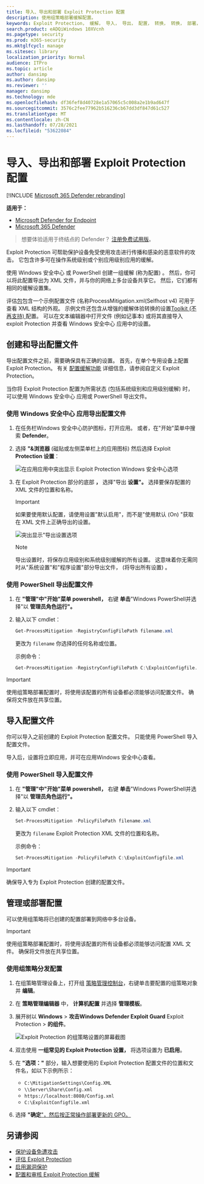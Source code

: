 ```yaml
---
title: 导入、导出和部署 Exploit Protection 配置
description: 使用组策略部署缓解配置。
keywords: Exploit Protection， 缓解， 导入， 导出， 配置， 转换， 转换， 部署， 安装
search.product: eADQiWindows 10XVcnh
ms.pagetype: security
ms.prod: m365-security
ms.mktglfcycl: manage
ms.sitesec: library
localization_priority: Normal
audience: ITPro
ms.topic: article
author: dansimp
ms.author: dansimp
ms.reviewer: ''
manager: dansimp
ms.technology: mde
ms.openlocfilehash: df36fef8d40728e1a57065c5c008a2e1b9ad647f
ms.sourcegitcommit: 3576c2fee77962b516236cb67dd3df847d61c527
ms.translationtype: MT
ms.contentlocale: zh-CN
ms.lasthandoff: 07/28/2021
ms.locfileid: "53622084"
---
```

# <a name="import-export-and-deploy-exploit-protection-configurations"></a>导入、导出和部署 Exploit Protection 配置

[!INCLUDE [Microsoft 365 Defender rebranding](../../includes/microsoft-defender.md)]


**适用于：**
- [Microsoft Defender for Endpoint](https://go.microsoft.com/fwlink/p/?linkid=2154037)
- [Microsoft 365 Defender](https://go.microsoft.com/fwlink/?linkid=2118804)

> 想要体验适用于终结点的 Defender？ [注册免费试用版](https://www.microsoft.com/microsoft-365/windows/microsoft-defender-atp?ocid=docs-wdatp-exposedapis-abovefoldlink)。

Exploit Protection 可帮助保护设备免受使用攻击进行传播和感染的恶意软件的攻击。 它包含许多可在操作系统级别或个别应用级别应用的缓解。

使用 Windows 安全中心 或 PowerShell 创建一组缓解 (称为配置) 。 然后，你可以将此配置导出为 XML 文件，并与你的网络上多台设备共享它。 然后，它们都有相同的缓解设置集。

评估[包](https://demo.wd.microsoft.com/Page/EP)包含一个示例配置文件 (名称ProcessMitigation.xml(Selfhost v4) 可用于查看 XML 结构的外观。  示例文件还包含从增强的缓解体验转换的设置[Toolkit (不再支持) ](https://support.microsoft.com/help/2458544/the-enhanced-mitigation-experience-toolkit)配置。 可以在文本编辑器中打开文件 (例如记事本) 或将其直接导入 exploit Protection 并查看 Windows 安全中心 应用中的设置。

## <a name="create-and-export-a-configuration-file"></a>创建和导出配置文件

导出配置文件之前，需要确保具有正确的设置。 首先，在单个专用设备上配置 Exploit Protection。 有关 [配置缓解功能](customize-exploit-protection.md) 详细信息，请参阅自定义 Exploit Protection。

当你将 Exploit Protection 配置为所需状态 (包括系统级别和应用级别缓解) 时，可以使用 Windows 安全中心 应用或 PowerShell 导出文件。

### <a name="use-the-windows-security-app-to-export-a-configuration-file"></a>使用 Windows 安全中心 应用导出配置文件

1. 在任务栏Windows 安全中心防护图标，打开应用。 或者，在"开始"菜单中搜索 **Defender**。

2. 选择 **"&浏览器** (磁贴或左侧菜单栏上的应用图标) 然后选择 Exploit **Protection 设置**：

    ![在应用应用中突出显示 Exploit Protection Windows 安全中心选项](/microsoft-365/security/defender-endpoint/images/wdsc-exp-prot)

3. 在 Exploit Protection 部分的底部 **，** 选择"导出 **设置"。** 选择要保存配置的 XML 文件的位置和名称。

    > [!IMPORTANT]
    > 如果要使用默认配置，请使用设置"默认启用"，而不是"使用默认 (On) "获取在 XML 文件上正确导出的设置。

    ![突出显示"导出设置选项](/microsoft-365/security/defender-endpoint/images/wdsc-exp-prot-export)

    > [!NOTE]
    > 导出设置时，将保存应用级别和系统级别缓解的所有设置。 这意味着你无需同时从"系统设置"和"程序设置"部分导出文件， (将导出所有设置) 。

### <a name="use-powershell-to-export-a-configuration-file"></a>使用 PowerShell 导出配置文件

1. 在 **"管理"中"开始"菜单 powershell，** 右键 **单击**"Windows PowerShell并选择"以 **管理员角色运行"。**
2. 输入以下 cmdlet：

    ```PowerShell
    Get-ProcessMitigation -RegistryConfigFilePath filename.xml
    ```

    更改为 `filename` 你选择的任何名称或位置。

    示例命令：

    ```powershell
    Get-ProcessMitigation -RegistryConfigFilePath C:\ExploitConfigfile.xml
    ```

> [!IMPORTANT]
> 使用组策略部署配置时，将使用该配置的所有设备都必须能够访问配置文件。 确保将文件放在共享位置。

## <a name="import-a-configuration-file"></a>导入配置文件

你可以导入之前创建的 Exploit Protection 配置文件。 只能使用 PowerShell 导入配置文件。

导入后，设置将立即应用，并可在应用Windows 安全中心查看。

### <a name="use-powershell-to-import-a-configuration-file"></a>使用 PowerShell 导入配置文件

1. 在 **"管理"中"开始"菜单 powershell，** 右键 **单击**"Windows PowerShell并选择"以 **管理员角色运行"。**
2. 输入以下 cmdlet：

    ```PowerShell
    Set-ProcessMitigation -PolicyFilePath filename.xml
    ```

    更改为 `filename` Exploit Protection XML 文件的位置和名称。

    示例命令：

    ```powershell
    Set-ProcessMitigation -PolicyFilePath C:\ExploitConfigfile.xml
    ```

> [!IMPORTANT]
> 确保导入专为 Exploit Protection 创建的配置文件。

## <a name="manage-or-deploy-a-configuration"></a>管理或部署配置

可以使用组策略将已创建的配置部署到网络中多台设备。

> [!IMPORTANT]
> 使用组策略部署配置时，将使用该配置的所有设备都必须能够访问配置 XML 文件。 确保将文件放在共享位置。

### <a name="use-group-policy-to-distribute-the-configuration"></a>使用组策略分发配置

1. 在组策略管理设备上，打开组 [策略管理控制台](/previous-versions/windows/desktop/gpmc/group-policy-management-console-portal)，右键单击要配置的组策略对象并 **编辑**。

2. 在 **策略管理编辑器** 中， **计算机配置** 并选择 **管理模板**。

3. 展开树以 **Windows**  >  **攻击Windows Defender Exploit Guard** Exploit Protection  >  **的组件**。

    ![Exploit Protection 的组策略设置的屏幕截图](/microsoft-365/security/defender-endpoint/images/exp-prot-gp)

4. 双击使用 **一组常见的 Exploit Protection 设置，** 将选项设置为 **已启用**。

5. 在 **"选项："** 部分，输入想要使用的 Exploit Protection 配置文件的位置和文件名，如以下示例所示：

    - `C:\MitigationSettings\Config.XML`
    - `\\Server\Share\Config.xml`
    - `https://localhost:8080/Config.xml`
    - `C:\ExploitConfigfile.xml`

6. 选择 **"确定**["，然后按正常操作部署更新的 GPO。](/windows/win32/srvnodes/group-policy)

## <a name="see-also"></a>另请参阅

- [保护设备免遭攻击](exploit-protection.md)
- [评估 Exploit Protection](evaluate-exploit-protection.md)
- [启用漏洞保护](enable-exploit-protection.md)
- [配置和审核 Exploit Protection 缓解](customize-exploit-protection.md)
